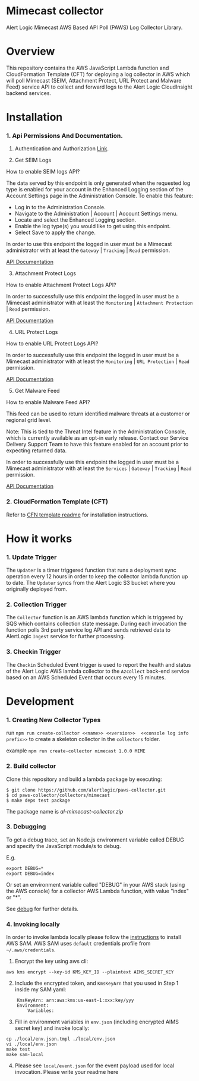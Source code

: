 # Mimecast collector
Alert Logic Mimecast AWS Based API Poll (PAWS) Log Collector Library.

# Overview
This repository contains the AWS JavaScript Lambda function and CloudFormation 
Template (CFT) for deploying a log collector in AWS which will poll Mimecast (SEIM, Attachment Protect, URL Protect and Malware Feed) service API to collect and 
forward logs to the Alert Logic CloudInsight backend services.

# Installation

### 1. Api Permissions And Documentation.

1. Authentication and Authorization [Link](https://www.mimecast.com/tech-connect/documentation/api-overview/authentication-and-authorization/).

2. Get SEIM Logs

How to enable SEIM logs API?

The data served by this endpoint is only generated when the requested log type is enabled for your account in the Enhanced Logging section of the Account Settings page in the Administration Console. To enable this feature:

- Log in to the Administration Console.
- Navigate to the Administration | Account | Account Settings menu.
- Locate and select the Enhanced Logging section.
- Enable the log type(s) you would like to get using this endpoint.
- Select Save to apply the change.

In order to use this endpoint the logged in user must be a Mimecast administrator with at least the `Gateway` | `Tracking` | `Read` permission.

[API Documentation](https://www.mimecast.com/tech-connect/documentation/endpoint-reference/logs-and-statistics/get-siem-logs/)

3. Attachment Protect Logs

How to enable Attachment Protect Logs API?

In order to successfully use this endpoint the logged in user must be a Mimecast administrator with at least the `Monitoring` | `Attachment Protection` | `Read` permission.
 
[API Documentation](https://www.mimecast.com/tech-connect/documentation/endpoint-reference/logs-and-statistics/get-attachment-protection-logs/)

4. URL Protect Logs

How to enable URL Protect Logs API?

In order to successfully use this endpoint the logged in user must be a Mimecast administrator with at least the `Monitoring` | `URL Protection` | `Read` permission.
 
[API Documentation](https://www.mimecast.com/tech-connect/documentation/endpoint-reference/logs-and-statistics/get-ttp-url-logs/)
 
 
5. Get Malware Feed
 
How to enable Malware Feed API?

This feed can be used to return identified malware threats at a customer or regional grid level.

Note: This is tied to the Threat Intel feature in the Administration Console, which is currently available as an opt-in early release. Contact our Service Delivery Support Team to have this feature enabled for an account prior to expecting returned data.

In order to successfully use this endpoint the logged in user must be a Mimecast administrator with at least the `Services` | `Gateway` | `Tracking` | `Read` permission.
 
[API Documentation](https://www.mimecast.com/tech-connect/documentation/endpoint-reference/threat-intel/get-feed/)


### 2. CloudFormation Template (CFT)

Refer to [CFN template readme](./cfn/README-MIMECAST.md) for installation instructions.

# How it works

### 1. Update Trigger

The `Updater` is a timer triggered function that runs a deployment sync operation 
every 12 hours in order to keep the collector lambda function up to date.
The `Updater` syncs from the Alert Logic S3 bucket where you originally deployed from.

### 2. Collection Trigger

The `Collector` function is an AWS lambda function which is triggered by SQS which contains collection state message.
During each invocation the function polls 3rd party service log API and sends retrieved data to 
AlertLogic `Ingest` service for further processing.

### 3. Checkin Trigger

The `Checkin` Scheduled Event trigger is used to report the health and status of 
the Alert Logic AWS lambda collector to the `Azcollect` back-end service based on 
an AWS Scheduled Event that occurs every 15 minutes.


# Development

### 1. Creating New Collector Types
run `npm run create-collector <<name>> <<version>>  <<console log info prefix>>` to create a skeleton collector in the `collectors` folder.

example `npm run create-collector mimecast 1.0.0 MIME`

### 2. Build collector
Clone this repository and build a lambda package by executing:
```
$ git clone https://github.com/alertlogic/paws-collector.git
$ cd paws-collector/collectors/mimecast
$ make deps test package
```

The package name is *al-mimecast-collector.zip*

### 3. Debugging

To get a debug trace, set an Node.js environment variable called DEBUG and
specify the JavaScript module/s to debug.

E.g.

```
export DEBUG=*
export DEBUG=index
```

Or set an environment variable called "DEBUG" in your AWS stack (using the AWS 
console) for a collector AWS Lambda function, with value "index" or "\*".

See [debug](https://www.npmjs.com/package/debug) for further details.

### 4. Invoking locally

In order to invoke lambda locally please follow the [instructions](https://docs.aws.amazon.com/lambda/latest/dg/sam-cli-requirements.html) to install AWS SAM.
AWS SAM uses `default` credentials profile from `~/.aws/credentials`.

  1. Encrypt the key using aws cli:
```
aws kms encrypt --key-id KMS_KEY_ID --plaintext AIMS_SECRET_KEY
```
  2. Include the encrypted token, and `KmsKeyArn` that you used in Step 1 inside my SAM yaml:
```
    KmsKeyArn: arn:aws:kms:us-east-1:xxx:key/yyy
    Environment:
        Variables:
```
  3. Fill in environment variables in `env.json` (including encrypted AIMS secret key) and invoke locally:

```
cp ./local/env.json.tmpl ./local/env.json
vi ./local/env.json
make test
make sam-local
```
  4. Please see `local/event.json` for the event payload used for local invocation.
Please write your readme here

